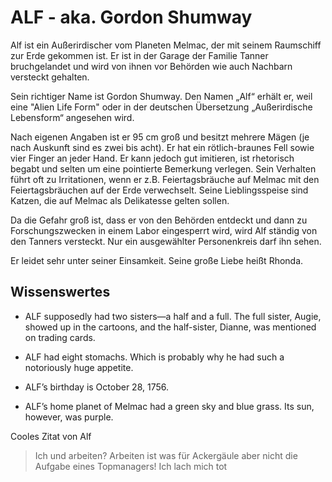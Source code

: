 
# ALF - aka. Gordon Shumway

Alf ist ein Außerirdischer vom Planeten Melmac, der mit seinem Raumschiff zur Erde gekommen ist.
Er ist in der Garage der Familie Tanner bruchgelandet und wird von ihnen vor Behörden wie auch Nachbarn versteckt gehalten. 

Sein richtiger Name ist Gordon Shumway. Den Namen „Alf“ erhält er, weil eine "Alien Life Form" oder 
in der deutschen Übersetzung „Außerirdische Lebensform“ angesehen wird.

Nach eigenen Angaben ist er 95 cm groß und besitzt mehrere Mägen (je nach Auskunft sind es zwei bis acht).
Er hat ein rötlich-braunes Fell sowie vier Finger an jeder Hand. 
Er kann jedoch gut imitieren, ist rhetorisch begabt und selten um eine pointierte Bemerkung verlegen. 
Sein Verhalten führt oft zu Irritationen, wenn er z.B. Feiertagsbräuche auf Melmac mit den Feiertagsbräuchen auf der Erde verwechselt. 
Seine Lieblingsspeise sind Katzen, die auf Melmac als Delikatesse gelten sollen. 

Da die Gefahr groß ist, dass er von den Behörden entdeckt und dann zu Forschungszwecken in einem Labor eingesperrt wird, 
wird Alf ständig von den Tanners versteckt. Nur ein ausgewählter Personenkreis darf ihn sehen. 

Er leidet sehr unter seiner Einsamkeit. Seine große Liebe heißt Rhonda. 

## Wissenswertes
* ALF supposedly had two sisters—a half and a full. The full sister, Augie, showed up in the cartoons, and the half-sister, Dianne, was mentioned on trading cards.

* ALF had eight stomachs. Which is probably why he had such a notoriously huge appetite.

* ALF’s birthday is October 28, 1756.

* ALF’s home planet of Melmac had a green sky and blue grass. Its sun, however, was purple.

Cooles Zitat von Alf
> Ich und arbeiten? Arbeiten ist was für Ackergäule aber nicht die Aufgabe eines Topmanagers!
> Ich lach mich tot

